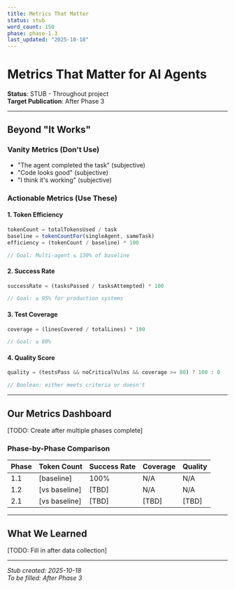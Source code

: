 ```yaml
---
title: Metrics That Matter
status: stub
word_count: 150
phase: phase-1.3
last_updated: "2025-10-18"
---
```


# Metrics That Matter for AI Agents

**Status**: STUB - Throughout project  
**Target Publication**: After Phase 3  

---

## Beyond "It Works"

### Vanity Metrics (Don't Use)

- "The agent completed the task" (subjective)
- "Code looks good" (subjective)
- "I think it's working" (subjective)

### Actionable Metrics (Use These)

#### 1. Token Efficiency

```javascript
tokenCount = totalTokensUsed / task
baseline = tokenCountFor(singleAgent, sameTask)
efficiency = (tokenCount / baseline) * 100

// Goal: Multi-agent ≤ 130% of baseline
```

#### 2. Success Rate

```javascript
successRate = (tasksPassed / tasksAttempted) * 100

// Goal: ≥ 95% for production systems
```

#### 3. Test Coverage

```javascript
coverage = (linesCovered / totalLines) * 100

// Goal: ≥ 80%
```

#### 4. Quality Score

```javascript
quality = (testsPass && noCriticalVulns && coverage >= 80) ? 100 : 0

// Boolean: either meets criteria or doesn't
```

---

## Our Metrics Dashboard

[TODO: Create after multiple phases complete]

### Phase-by-Phase Comparison

| Phase | Token Count | Success Rate | Coverage | Quality |
|-------|-------------|--------------|----------|---------|
| 1.1   | [baseline]  | 100%         | N/A      | N/A     |
| 1.2   | [vs baseline] | [TBD]      | N/A      | N/A     |
| 2.1   | [vs baseline] | [TBD]      | [TBD]    | [TBD]   |

---

## What We Learned

[TODO: Fill in after data collection]

---

*Stub created: 2025-10-18*  
*To be filled: After Phase 3*

